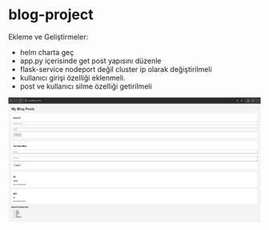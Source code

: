 # blog-project

Ekleme ve Geliştirmeler:
- helm charta geç
- app.py içerisinde get post yapısını düzenle
- flask-service nodeport değil cluster ip olarak değiştirilmeli
- kullanıcı girişi özelliği eklenmeli.
- post ve kullanıcı silme özelliği getirilmeli

![Uygulama Ekran Görüntüsü](https://github.com/btdagdeviren/blog-project/blob/main/image.png?raw=true)
